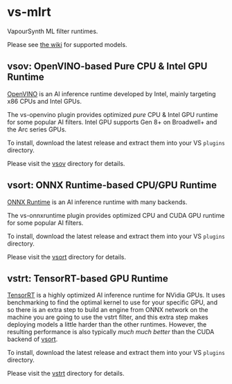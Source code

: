 # vs-mlrt

VapourSynth ML filter runtimes.

Please see [the wiki](https://github.com/AmusementClub/vs-mlrt/wiki) for supported models.

## vsov: OpenVINO-based Pure CPU & Intel GPU Runtime

[OpenVINO](https://docs.openvino.ai/latest/index.html) is an AI inference runtime developed
by Intel, mainly targeting x86 CPUs and Intel GPUs.

The vs-openvino plugin provides optimized *pure* CPU & Intel GPU runtime for some popular AI filters.
Intel GPU supports Gen 8+ on Broadwell+ and the Arc series GPUs.

To install, download the latest release and extract them into your VS `plugins` directory.

Please visit the [vsov](vsov) directory for details.

## vsort: ONNX Runtime-based CPU/GPU Runtime

[ONNX Runtime](https://onnxruntime.ai/) is an AI inference runtime with many backends.

The vs-onnxruntime plugin provides optimized CPU and CUDA GPU runtime for some popular AI filters.

To install, download the latest release and extract them into your VS `plugins` directory.

Please visit the [vsort](vsort) directory for details.

## vstrt: TensorRT-based GPU Runtime

[TensorRT](https://developer.nvidia.com/tensorrt) is a highly optimized AI inference runtime
for NVidia GPUs. It uses benchmarking to find the optimal kernel to use for your specific
GPU, and so there is an extra step to build an engine from ONNX network on the machine
you are going to use the vstrt filter, and this extra step makes deploying models a little
harder than the other runtimes. However, the resulting performance is also typically
*much much better* than the CUDA backend of [vsort](vsort).

To install, download the latest release and extract them into your VS `plugins` directory.

Please visit the [vstrt](vstrt) directory for details.
